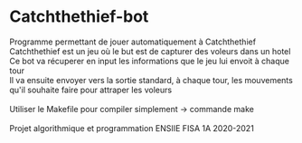 # Catchthethief-bot
Programme permettant de jouer automatiquement à Catchthethief<br>
Catchthethief est un jeu où le but est de capturer des voleurs dans un hotel<br>
Ce bot va récuperer en input les informations que le jeu lui envoit à chaque tour<br>
Il va ensuite envoyer vers la sortie standard, à chaque tour, les mouvements qu'il souhaite faire pour attraper les voleurs<br>
<br>
Utiliser le Makefile pour compiler simplement -> commande make
<br>
<br>
Projet algorithmique et programmation ENSIIE FISA 1A 2020-2021<br>
